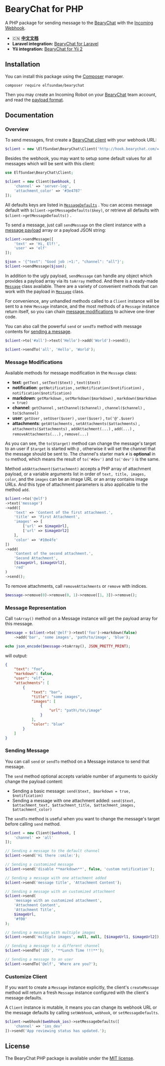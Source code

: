 # BearyChat for PHP

A PHP package for sending message to the [BearyChat][] with the [Incoming Webhook][1].

+ :cn: [**中文文档**](README_zh.md)
+ **Laravel integration:** [BearyChat for Laravel][Laravel-BearyChat]
+ **Yii integration:** [BearyChat for Yii 2][Yii2-BearyChat]

## Installation

You can install this package using the [Composer][] manager.
```
composer require elfsundae/bearychat
```

Then you may create an Incoming Robot on your [BearyChat][] team account, and read the [payload format][1].

## Documentation

### Overview

To send messages, first create a [BearyChat client](src/Client.php) with your webhook URL:

```php
$client = new \ElfSundae\BearyChat\Client('http://hook.bearychat.com/=.../incoming/...');
```

Besides the webhook, you may want to setup some default values for all messages which will be sent with this client:

```php
use ElfSundae\BearyChat\Client;

$client = new Client($webhook, [
    'channel' => 'server-log',
    'attachment_color' => '#3e4787'
]);
```

All defaults keys are listed in [`MessageDefaults`](src/MessageDefaults.php) . You can access message default with `$client->getMessageDefaults($key)`, or retrieve all defaults with `$client->getMessageDefaults()` .

To send a message, just call `sendMessage` on the client instance with a [message payload][1] array or a payload JSON string:

```php
$client->sendMessage([
    'text' => 'Hi, Elf!',
    'user' => 'elf'
]);

$json = '{"text": "Good job :+1:", "channel": "all"}';
$client->sendMessage($json);
```

In addition to the ugly payload, `sendMessage` can handle any object which provides a payload array via its `toArray` method. And there is a ready-made [`Message`](src/Message.php) class available. There are a variety of convenient methods that can work with the payload in [`Message`](src/Message.php) class.

For convenience, any unhandled methods called to a `Client` instance will be sent to a new `Message` instance, and the most methods of a `Message` instance return itself, so you can chain [message modifications](#message-modifications) to achieve one-liner code.

You can also call the powerful `send` or `sendTo` method with message contents for [sending a message](#sending-message).

```php
$client->to('#all')->text('Hello')->add('World')->send();

$client->sendTo('all', 'Hello', 'World');
```

### Message Modifications

Available methods for message modification in the `Message` class:

+ **text**: `getText` , `setText($text)` , `text($text)`
+ **notification**: `getNotification` , `setNotification($notification)` , `notification($notification)`
+ **markdown**: `getMarkdown` , `setMarkdown($markdown)` , `markdown($markdown = true)`
+ **channel**: `getChannel` , `setChannel($channel)` , `channel($channel)` , `to($channel)`
+ **user**: `getUser` , `setUser($user)` , `user($user)` , `to('@'.$user)`
+ **attachments**: `getAttachments` , `setAttachments($attachments)` , `attachments($attachments)` , `addAttachment(...)` , `add(...)` , `removeAttachments(...)` , `remove(...)`

As you can see, the `to($target)` method can change the message's target to an user if `$target` is started with `@` , otherwise it will set the channel that the message should be sent to. The channel's starter mark `#` is **optional** in `to` method, which means the result of `to('#dev')` and `to('dev')` is the same.

Method `addAttachment($attachment)` accepts a PHP array of attachment payload, or a variable arguments list in order of `text, title, images, color`, and the `images` can be an image URL or an array contains image URLs. And this type of attachment parameters is also applicable to the method `add`.

```php
$client->to('@elf')
->text('message')
->add([
    'text' => 'Content of the first attachment.',
    'title' => 'First Attachment',
    'images' => [
        ['url' => $imageUrl],
        ['url' => $imageUrl2]
    ],
    'color' => '#10e4fe'
])
->add(
    'Content of the second attachment.',
    'Second Attachment',
    [$imageUrl, $imageUrl2],
    'red'
)
->send();
```

To remove attachments, call `removeAttachments` or `remove` with indices.

```php
$message->remove(0)->remove(0, 1)->remove([1, 3])->remove();
```

### Message Representation

Call `toArray()` method on a Message instance will get the payload array for this message.

```php
$message = $client->to('@elf')->text('foo')->markdown(false)
    ->add('bar', 'some images', 'path/to/image', 'blue');

echo json_encode($message->toArray(), JSON_PRETTY_PRINT);
```

will output:

```json
{
    "text": "foo",
    "markdown": false,
    "user": "elf",
    "attachments": [
        {
            "text": "bar",
            "title": "some images",
            "images": [
                {
                    "url": "path\/to\/image"
                }
            ],
            "color": "blue"
        }
    ]
}
```

### Sending Message

You can call `send` or `sendTo` method on a Message instance to send that message.

The `send` method optional accepts variable number of arguments to quickly change the payload content:

+ Sending a basic message: `send($text, $markdown = true, $notification)`
+ Sending a message with one attachment added: `send($text, $attachment_text, $attachment_title, $attachment_images, $attachment_color)`

The `sendTo` method is useful when you want to change the message's target before calling `send` method.

```php
$client = new Client($webhook, [
    'channel' => 'all'
]);

// Sending a message to the default channel
$client->send('Hi there :smile:');

// Sending a customized message
$client->send('disable **markdown**', false, 'custom notification');

// Sending a message with one attachment added
$client->send('message title', 'Attachment Content');

// Sending a message with an customized attachment
$client->send(
    'message with an customized attachment',
    'Attachment Content',
    'Attachment Title',
    $imageUrl,
    '#f00'
);

// Sending a message with multiple images
$client->send('multiple images', null, null, [$imageUrl1, $imageUrl2]);

// Sending a message to a different channel
$client->sendTo('iOS', '**Lunch Time !!!**');

// Sending a message to an user
$client->sendTo('@elf', 'Where are you?');
```

### Customize Client

If you want to create a `Message` instance explicitly, the client's `createMessage` method will return a fresh `Message` instance configured with the client's message defaults.

A `Client` instance is mutable, it means you can change its webhook URL or the message defaults by calling `setWebhook`, `webhook`, or `setMessageDefaults`.

```php
$client->webhook($webhook_ios)->setMessageDefaults([
    'channel' => 'ios_dev'
])->send('App reviewing status has updated.');
```

## License

The BearyChat PHP package is available under the [MIT license](LICENSE).

[1]: https://bearychat.com/integrations/incoming
[BearyChat]: https://bearychat.com
[Composer]: https://getcomposer.org
[Laravel-BearyChat]: https://github.com/ElfSundae/Laravel-BearyChat
[Yii2-BearyChat]: https://github.com/krissss/yii2-beary-chart
